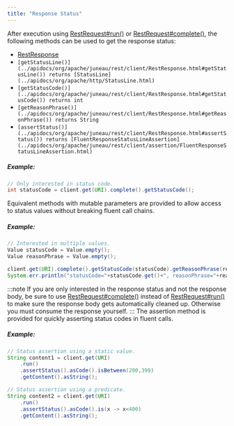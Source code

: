 ```yaml
---
title: "Response Status"
---
```


After execution using [RestRequest#run()](../apidocs/org/apache/juneau/rest/client/RestRequest.html#run()) or [RestRequest#complete()](../apidocs/org/apache/juneau/rest/client/RestRequest.html#complete()), the following methods can be used
to get the response status:
- [RestResponse](../apidocs/org/apache/juneau/rest/client/RestResponse.html)
- `[getStatusLine()](../apidocs/org/apache/juneau/rest/client/RestResponse.html#getStatusLine()) returns [StatusLine](../apidocs/org/apache/http/StatusLine.html)`
- `[getStatusCode()](../apidocs/org/apache/juneau/rest/client/RestResponse.html#getStatusCode()) returns int`
- `[getReasonPhrase()](../apidocs/org/apache/juneau/rest/client/RestResponse.html#getReasonPhrase()) returns String`
- `[assertStatus()](../apidocs/org/apache/juneau/rest/client/RestResponse.html#assertStatus()) returns [FluentResponseStatusLineAssertion](../apidocs/org/apache/juneau/rest/client/assertion/FluentResponseStatusLineAssertion.html)`
##### Example:
```java
// Only interested in status code.
int statusCode = client.get(URI).complete().getStatusCode();
```
Equivalent methods with mutable parameters are provided to allow access to status values without breaking fluent call chains.
##### Example:
```java
// Interested in multiple values.
Value statusCode = Value.empty();
Value reasonPhrase = Value.empty();

client.get(URI).complete().getStatusCode(statusCode).getReasonPhrase(reasonPhrase);
System.err.println("statusCode="+statusCode.get()+", reasonPhrase="+reasonPhrase.get());
```
:::note
If you are only interested in the response status and not the response body, be sure to use [RestRequest#complete()](../apidocs/org/apache/juneau/rest/client/RestRequest.html#complete()) instead
of [RestRequest#run()](../apidocs/org/apache/juneau/rest/client/RestRequest.html#run()) to make sure the response body gets automatically cleaned up.  Otherwise you must
consume the response yourself.
:::
The assertion method is provided for quickly asserting status codes in fluent calls.
##### Example:
```java
// Status assertion using a static value.
String content1 = client.get(URI)
    .run()
    .assertStatus().asCode().isBetween(200,399)
    .getContent().asString();

// Status assertion using a predicate.
String content2 = client.get(URI)
    .run()
    .assertStatus().asCode().is(x -> x<400)
    .getContent().asString();
```